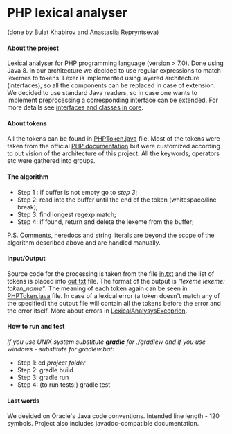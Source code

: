 # PHP lexical analyser

(done by Bulat Khabirov and Anastasiia Repryntseva)

#### About the project
Lexical analyser for PHP programming language (version > 7.0). Done using Java 8.
In our architecture we decided to use regular expressions to match lexemes to tokens. 
Lexer is implemented using layered architecture (interfaces), so all the components can be replaced in case of
extension. We decided to use standard Java readers, so in case one wants to implement preprocessing a corresponding
 interface can be extended. For more details see [interfaces and classes in core](./src/main/java/core). 
#### About tokens
All the tokens can be found in [PHPToken.java](./src/main/java/phplexer/PHPToken.java) file. 
Most of the tokens were taken from the official [PHP documentation](http://php.net/manual/en/tokens.php)
but were customized according to out vision of the architecture of this project.
All the keywords, operators etc were gathered into groups. 

#### The algorithm 
- Step 1 :
if buffer is not empty go to *step 3*;
- Step 2: read into the buffer until the end of the token (whitespace/line break);
- Step 3: find longest regexp match;
- Step 4: if found, return and delete the lexeme from the buffer;

P.S. Comments, heredocs and string literals are beyond the scope of the algorithm described above and are handled
manually.

#### Input/Output
Source code for the processing is taken from the file [in.txt](in.txt) and the list of tokens is placed into
[out.txt](out.txt) file. The format of the output is *"lexeme lexeme: token_name"*. The meaning of each token again can
be seen in [PHPToken.java](./src/main/java/phplexer/PHPToken.java) file. In case of a lexical error (a token doesn't 
match any of the specified) 
the output file will contain all the tokens before the error and the error itself. More about errors in
[LexicalAnalysysExceprion](./src/main/java/core/LexicalAnalysisException.java).
 
 #### How to run and test 
*If you use UNIX system substitute **gradle** for ./gradlew
and if you use windows - substitute for gradlew.bat:*
- Step 1: cd *project folder*
- Step 2: gradle build
- Step 3: gradle run
- Step 4: (to run tests:) gradle test 

#### Last words
We desided on Oracle's Java code conventions.
Intended line length - 120 symbols.
Project also includes javadoc-compatible documentation.
 

